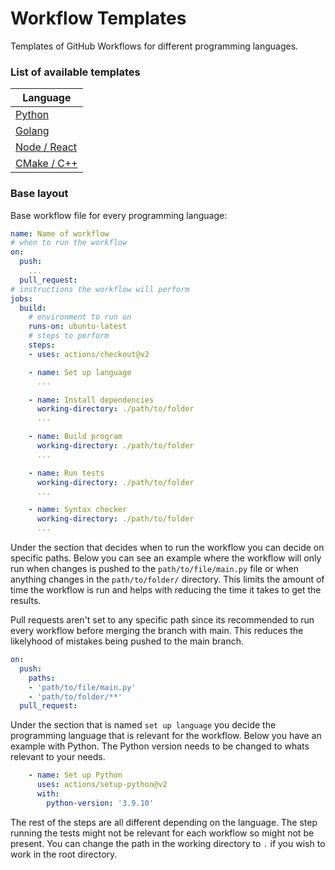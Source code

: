 # Workflow Templates
Templates of GitHub Workflows for different programming languages.

### List of available templates

| Language |
| -------- |
| [Python](python.yml) |
| [Golang](golang.yml) |
| [Node / React](node.yml) |
| [CMake / C++](cmake.yml) |

### Base layout

Base workflow file for every programming language:
```yml
name: Name of workflow
# when to run the workflow
on:
  push:
    ...
  pull_request:
# instructions the workflow will perform
jobs:
  build:
    # environment to run on
    runs-on: ubuntu-latest
    # steps to perform
    steps:
    - uses: actions/checkout@v2

    - name: Set up language
      ...

    - name: Install dependencies
      working-directory: ./path/to/folder
      ...

    - name: Build program
      working-directory: ./path/to/folder
      ...

    - name: Run tests
      working-directory: ./path/to/folder
      ...

    - name: Syntax checker
      working-directory: ./path/to/folder
      ...
```

Under the section that decides when to run the workflow you can decide on specific paths. Below you can see an example where the workflow will only run when changes is pushed to the ```path/to/file/main.py``` file or when anything changes in the ```path/to/folder/``` directory. This limits the amount of time the workflow is run and helps with reducing the time it takes to get the results.

Pull requests aren't set to any specific path since its recommended to run every workflow before merging the branch with main. This reduces the likelyhood of mistakes being pushed to the main branch.

```yml
on:
  push:
    paths:
    - 'path/to/file/main.py'
    - 'path/to/folder/**'
  pull_request:
```

Under the section that is named ```set up language``` you decide the programming language that is relevant for the workflow. Below you have an example with Python. The Python version needs to be changed to whats relevant to your needs.

```yml
    - name: Set up Python
      uses: actions/setup-python@v2
      with:
        python-version: '3.9.10'
```

The rest of the steps are all different depending on the language. The step running the tests might not be relevant for each workflow so might not be present. You can change the path in the working directory to ```.``` if you wish to work in the root directory.

